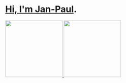 # [Hi, I'm Jan-Paul](https://janpaulpl.github.io/).

<a href="https://github.com/janpaulpl">
  <img height="180em" src="https://github-readme-stats.vercel.app/api?username=janpaulpl&show_icons=true&theme=gruvbox" />
  <img height="180em" src="https://github-readme-stats-eight-theta.vercel.app/api/top-langs/?username=janpaulpl&theme=gruvbox&layout=compact" />
</a>
